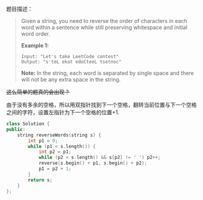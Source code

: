 题目描述：

> Given a string, you need to reverse the order of characters in each word within a sentence while still preserving whitespace and initial word order.
>
> **Example 1:**
>
> ```
> Input: "Let's take LeetCode contest"
> Output: "s'teL ekat edoCteeL tsetnoc"
>
> ```
>
> **Note:** In the string, each word is separated by single space and there will not be any extra space in the string.

~~这么简单的题真的会出现？~~

由于没有多余的空格，所以用双指针找到下一个空格，翻转当前位置与下一个空格之间的字符，设置左指针为下一个空格的位置+1.

```c++
class Solution {
public:
    string reverseWords(string s) {
        int p1 = 0;
        while (p1 < s.length()) {
            int p2 = p1;
            while (p2 < s.length() && s[p2] != ' ') p2++;
            reverse(s.begin() + p1, s.begin() + p2);
            p1 = p2 + 1;
        }
        return s;
    }
};
```


